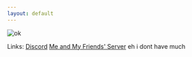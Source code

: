 ```yaml
---
layout: default
---
```



![ok](https://c.tenor.com/u9XnPveDa9AAAAAM/rick-rickroll.gif)


Links: 
[Discord](https://discord.com/users/729216428829442069)
[Me and My Friends' Server](https://discord.gg/Y4MHnd5PqH)
eh i dont have much
